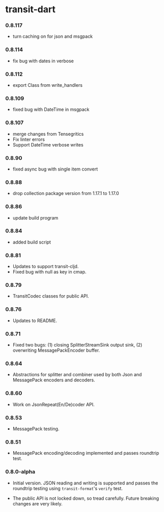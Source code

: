 # transit-dart

### 0.8.117

- turn caching on for json and msgpack

### 0.8.114

- fix bug with dates in verbose

### 0.8.112

- export Class from write_handlers

### 0.8.109

- fixed bug with DateTime in msgpack

### 0.8.107

- merge changes from Tensegritics
- Fix linter errors
- Support DateTime verbose writes

### 0.8.90

- fixed async bug with single item convert

### 0.8.88

- drop collection package version from 1.17.1 to 1.17.0

### 0.8.86

- update build program

### 0.8.84

- added build script

### 0.8.81

- Updates to support transit-cljd.
- Fixed bug with null as key in cmap.

### 0.8.79

- TransitCodec classes for public API.

### 0.8.76

- Updates to README.

### 0.8.71

- Fixed two bugs: (1) closing SplitterStreamSink output sink, (2) overwriting
  MessagePackEncoder buffer.

### 0.8.64

- Abstractions for splitter and combiner used by both Json and MessagePack
  encoders and decoders.

### 0.8.60

- Work on JsonRepeat(En/De)coder API.

### 0.8.53

- MessagePack testing.

### 0.8.51

- MessagePack encoding/decoding implemented and passes roundtrip test.


### 0.8.0-alpha

- Initial version. JSON reading and writing is supported and passes the
  roundtrip testing using `transit-format`'s `verify` test.

- The public API is not locked down, so tread carefully. Future breaking changes
  are very likely.